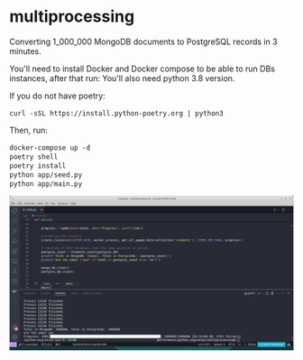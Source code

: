 # multiprocessing
Converting 1_000_000 MongoDB documents to PostgreSQL records in 3 minutes.

You'll need to install Docker and Docker compose to be able to run DBs instances, after that run:
You'll also need python 3.8 version.

If you do not have poetry: 

    curl -sSL https://install.python-poetry.org | python3

Then, run:
	
    docker-compose up -d
    poetry shell
    poetry install
    python app/seed.py
    python app/main.py
    
    


![tests](img/multiprocessing.png)
